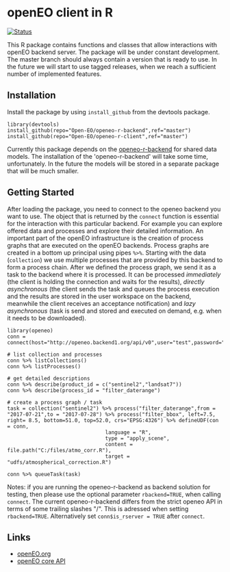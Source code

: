 # openEO client in R

[![Status](https://img.shields.io/badge/Status-proof--of--concept-yellow.svg)]()

This R package contains functions and classes that allow interactions with openEO backend server. The package will be under constant development. The master branch should always contain a version that is ready to use. In the future we will start to use tagged releases, when we reach a sufficient number of implemented features.

## Installation
Install the package by using `install_github` from the devtools package.

```
library(devtools)
install_github(repo="Open-EO/openeo-r-backend",ref="master")
install_github(repo="Open-EO/openeo-r-client",ref="master")
```

Currently this package depends on the [openeo-r-backend](https://github.com/Open-EO/openeo-r-backend) for shared data models. The installation of the 'openeo-r-backend' will take some time, unfortunately. In the future the models will be stored in a separate package that will be much smaller. 

## Getting Started
After loading the package, you need to connect to the openeo backend you want to use. The object that is returned by the `connect` function is essential for the interaction with this particular backend. For example you can explore offered data and processes and explore their detailed information.
An important part of the openEO infrastructure is the creation of process graphs that are executed on the openEO backends. Process graphs are created in a bottom up principal using pipes `%>%`. Starting with the data (`collection`) we use multiple processes that are provided by this backend to form a process chain. After we defined the process graph, we send it as a task to the backend where it is processed. It can be processed _immediately_ (the client is holding the connection and waits for the results), _directly asynchronous_ (the client sends the task and queues the process execution and the results are stored in the user workspace on the backend, meanwhile the client receives an acceptance notification) and _lazy asynchronous_ (task is send and stored and executed on demand, e.g. when it needs to be downloaded).

```
library(openeo)
conn = connect(host="http://openeo.backend1.org/api/v0",user="test",password="test")

# list collection and processes
conn %>% listCollections()
conn %>% listProcesses()

# get detailed descriptions
conn %>% describe(product_id = c("sentinel2","landsat7"))
conn %>% describe(process_id = "filter_daterange")

# create a process graph / task
task = collection("sentinel2") %>% process("filter_daterange",from = "2017-07-21",to = "2017-07-28") %>% process("filter_bbox", left=7.5, right= 8.5, bottom=51.0, top=52.0, crs="EPSG:4326") %>% defineUDF(con = conn,
                                language = "R",
                                type = "apply_scene",
                                content = file.path("C:/files/atmo_corr.R"),
                                target = "udfs/atmospherical_correction.R")
                                
conn %>% queueTask(task)
```

Notes: if you are running the openeo-r-backend as backend solution for testing, then please use the optional parameter `rbackend=TRUE`, when calling `connect`. The current openeo-r-backend differs from the strict openeo API in terms of some trailing slashes "/". This is adressed when setting `rbackend=TRUE`. Alternatively set `conn$is_rserver = TRUE` after `connect`.

## Links
* [openEO.org](http://openeo.org/)
* [openEO core API](https://open-eo.github.io/openeo-api-poc/)
